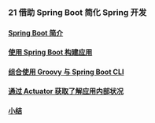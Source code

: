 ### 21 借助 Spring Boot 简化 Spring 开发
>
#### [Spring Boot 简介](https://github.com/lu666666/notebooks/blob/master/java/spring/sping_in_action/21/01.md)
>
#### [使用 Spring Boot 构建应用](https://github.com/lu666666/notebooks/blob/master/java/spring/sping_in_action/21/02.md)
>
#### [组合使用 Groovy 与 Spring Boot CLI](https://github.com/lu666666/notebooks/blob/master/java/spring/sping_in_action/21/03.md)
>
#### [通过 Actuator 获取了解应用内部状况](https://github.com/lu666666/notebooks/blob/master/java/spring/sping_in_action/21/04.md)
>
#### [小结](https://github.com/lu666666/notebooks/blob/master/java/spring/sping_in_action/21/05.md)